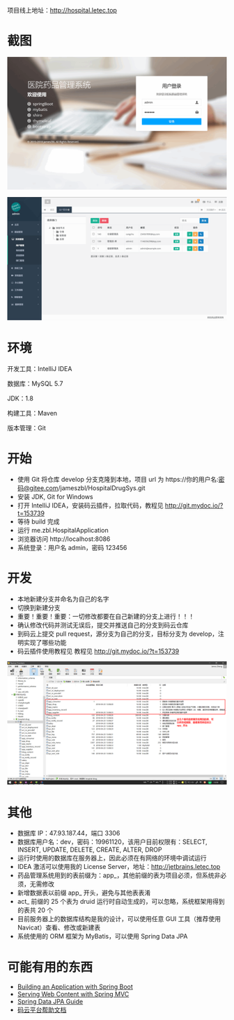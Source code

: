 项目线上地址：http://hospital.letec.top

# 截图

![用户登录](screenshot/login.png)

![后台主页](screenshot/user_man.png)

# 环境


开发工具：IntelliJ IDEA

数据库：MySQL 5.7

JDK：1.8

构建工具：Maven

版本管理：Git

# 开始

- 使用 Git 将仓库 develop 分支克隆到本地，项目 url 为 https://你的用户名:密码@gitee.com/jameszbl/HospitalDrugSys.git
- 安装 JDK, Git for Windows
- 打开 IntelliJ IDEA，安装码云插件，拉取代码，教程见 http://git.mydoc.io/?t=153739
- 等待 build 完成
- 运行 me.zbl.HospitalApplication
- 浏览器访问 http://localhost:8086
- 系统登录：用户名 admin，密码 123456

# 开发

- 本地新建分支并命名为自己的名字
- 切换到新建分支
- 重要！重要！重要：一切修改都要在自己新建的分支上进行！！！
- 确认修改代码并测试无误后，提交并推送自己的分支到码云仓库
- 到码云上提交 pull request，源分支为自己的分支，目标分支为 develop，注明实现了哪些功能
- 码云插件使用教程见 教程见 http://git.mydoc.io/?t=153739

![数据库](screenshot/db.png)


# 其他

- 数据库 IP：47.93.187.44，端口 3306
- 数据库用户名：dev，密码：19961120，该用户目前权限有：SELECT, INSERT, UPDATE, DELETE, CREATE, ALTER, DROP
- 运行时使用的数据库在服务器上，因此必须在有网络的环境中调试运行
- IDEA 激活可以使用我的 License Server，地址：http://jetbrains.letec.top
- 药品管理系统用到的表前缀为：app_，其他前缀的表为项目必须，但系统非必须，无需修改
- 新增数据表以前缀 app_ 开头，避免与其他表表淆
- act_ 前缀的 25 个表为 druid 运行时自动生成的，可以忽略，系统框架用得到的表共 20 个
- 目前服务器上的数据库结构是我的设计，可以使用任意 GUI 工具（推荐使用 Navicat）查看、修改或新建表
- 系统使用的 ORM 框架为 MyBatis，可以使用 Spring Data JPA



# 可能有用的东西

- [Building an Application with Spring Boot](https://spring.io/guides/gs/spring-boot/)
- [Serving Web Content with Spring MVC](https://spring.io/guides/gs/serving-web-content/)
- [Spring Data JPA Guide](https://spring.io/guides/gs/accessing-data-jpa/)
- [码云平台帮助文档](http://git.mydoc.io/)
